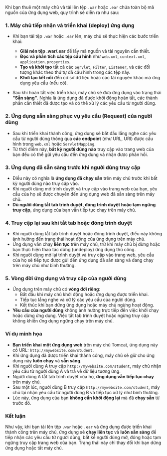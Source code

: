 Khi bạn thuê một máy chủ và tải lên tệp `.war` hoặc `.ear` chứa toàn bộ mã nguồn của ứng dụng web, quy trình sẽ diễn ra như sau:

### 1. **Máy chủ tiếp nhận và triển khai (deploy) ứng dụng**
- Khi bạn tải tệp `.war` hoặc `.ear` lên, máy chủ sẽ thực hiện các bước triển khai:
  - **Giải nén tệp .war/.ear** để lấy mã nguồn và tài nguyên cần thiết.
  - **Đọc và phân tích các tệp cấu hình** như `web.xml`, `context.xml`, `application.properties`.
  - **Tạo và khởi tạo** tất cả các `Servlet`, `Filter`, `Listener`, và các đối tượng khác theo thứ tự đã cấu hình trong các tệp này.
  - **Khởi tạo kết nối** đến cơ sở dữ liệu hoặc các tài nguyên khác mà ứng dụng yêu cầu (nếu có).

- Sau khi hoàn tất việc triển khai, máy chủ sẽ đưa ứng dụng vào trạng thái **"Sẵn sàng"**. Nghĩa là ứng dụng đã được khởi động hoàn tất, các thành phần cần thiết đã được tạo và có thể xử lý các yêu cầu từ người dùng.

### 2. **Ứng dụng sẵn sàng phục vụ yêu cầu (Request) của người dùng**
- Sau khi triển khai thành công, ứng dụng sẽ bắt đầu lắng nghe các yêu cầu từ người dùng thông qua **các endpoint** (như URL, URI) được cấu hình trong `web.xml` hoặc `ServletMapping`.
- Từ thời điểm này, **bất kỳ người dùng nào** truy cập vào trang web của bạn đều có thể gửi yêu cầu đến ứng dụng và nhận được phản hồi.

### 3. **Ứng dụng đã sẵn sàng trước khi người dùng truy cập**
- Điều này có nghĩa là **ứng dụng đã chạy sẵn** trên máy chủ trước khi bất kỳ người dùng nào truy cập vào.
- Khi người dùng mở trình duyệt và truy cập vào trang web của bạn, yêu cầu của họ sẽ được chuyển đến ứng dụng web đã sẵn sàng trên máy chủ.
- **Dù người dùng tắt tab trình duyệt, đóng trình duyệt hoặc tạm ngừng truy cập**, ứng dụng của bạn vẫn tiếp tục chạy trên máy chủ.

### 4. **Truy cập lại sau khi tắt tab hoặc đóng trình duyệt**
- Khi người dùng tắt tab trình duyệt hoặc đóng trình duyệt, điều này không ảnh hưởng đến trạng thái hoạt động của ứng dụng trên máy chủ.
- Ứng dụng vẫn chạy **liên tục** trên máy chủ, trừ khi máy chủ bị dừng hoặc bạn thực hiện thao tác dừng (undeploy) ứng dụng thủ công.
- Khi người dùng mở lại trình duyệt và truy cập vào trang web, yêu cầu của họ sẽ tiếp tục được gửi đến ứng dụng đã sẵn sàng và đang chạy trên máy chủ như bình thường.

### 5. **Vòng đời ứng dụng và truy cập của người dùng**
- Ứng dụng trên máy chủ có **vòng đời riêng**:
  - Bắt đầu khi máy chủ khởi động hoặc ứng dụng được triển khai.
  - Tiếp tục lắng nghe và xử lý các yêu cầu của người dùng.
  - Kết thúc khi bạn dừng ứng dụng hoặc máy chủ ngừng hoạt động.
- **Yêu cầu của người dùng** không ảnh hưởng trực tiếp đến việc khởi chạy hoặc dừng ứng dụng. Việc tắt tab trình duyệt hoặc ngừng truy cập không khiến ứng dụng ngừng chạy trên máy chủ.

### Ví dụ minh họa
- **Bạn triển khai một ứng dụng web** trên máy chủ Tomcat, ứng dụng này có URL: `http://mywebsite.com/student`.
- Khi ứng dụng đã được triển khai thành công, máy chủ sẽ giữ cho ứng dụng này **luôn chạy** và **sẵn sàng**.
- Khi người dùng A truy cập `http://mywebsite.com/student`, máy chủ nhận yêu cầu từ người dùng A và trả về dữ liệu tương ứng.
- Người dùng A tắt tab trình duyệt của họ, **ứng dụng vẫn tiếp tục chạy** trên máy chủ.
- Sau một lúc, người dùng B truy cập `http://mywebsite.com/student`, máy chủ lại nhận yêu cầu từ người dùng B và tiếp tục xử lý như bình thường.
- Lúc này, ứng dụng của bạn **không cần khởi động lại** mà đã **chạy sẵn** từ trước đó.

### Kết luận
Như vậy, khi bạn tải lên tệp `.war` hoặc `.ear` và ứng dụng được triển khai thành công trên máy chủ, ứng dụng sẽ **chạy liên tục** và **luôn sẵn sàng** để tiếp nhận các yêu cầu từ người dùng, bất kể người dùng mở, đóng hoặc tạm ngừng truy cập trang web của bạn. Trạng thái này chỉ thay đổi khi bạn dừng ứng dụng hoặc tắt máy chủ.
